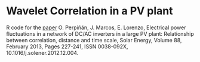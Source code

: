 Wavelet Correlation in a PV plant
========

R code for the [paper](https://oscarperpinan.github.io/papers/Perpinan.Marcos.ea2013.pdf) O. Perpiñán, J. Marcos, E. Lorenzo, Electrical power fluctuations in a network of DC/AC inverters in a large PV plant: Relationship between correlation, distance and time scale, Solar Energy, Volume 88, February 2013, Pages 227-241, ISSN 0038-092X, 10.1016/j.solener.2012.12.004.
